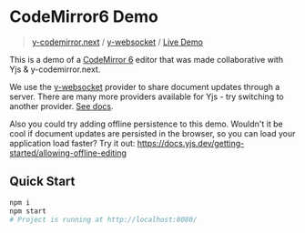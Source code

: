 # CodeMirror6 Demo
> [y-codemirror.next](https://docs.yjs.dev/ecosystem/editor-bindings/codemirror.next) / [y-websocket](https://docs.yjs.dev/ecosystem/connection-provider/y-websocket) / [Live Demo](https://demos.yjs.dev/codemirror.next/codemirror.next.html)

This is a demo of a [CodeMirror 6](https://codemirror.net/) editor that was made collaborative with Yjs & y-codemirror.next.

We use the [y-websocket](https://docs.yjs.dev/ecosystem/connection-provider) provider to share document updates through a server. There are many more providers available for Yjs - try switching to another provider. [See docs](https://docs.yjs.dev/ecosystem/connection-provider).

Also you could try adding offline persistence to this demo. Wouldn't it be cool if document updates are persisted in the browser, so you can load your application load faster? Try it out: https://docs.yjs.dev/getting-started/allowing-offline-editing

## Quick Start

```sh
npm i
npm start
# Project is running at http://localhost:8080/
```
